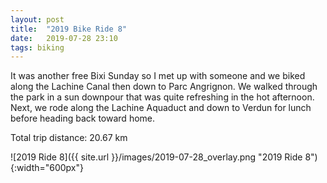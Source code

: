 ```yaml
---
layout: post
title:  "2019 Bike Ride 8"
date:   2019-07-28 23:10
tags: biking
---
```


It was another free Bixi Sunday so I met up with someone and we biked along the Lachine Canal then down to Parc Angrignon. We walked through the park in a sun downpour that was quite refreshing in the hot afternoon. Next, we rode along the Lachine Aquaduct and down to Verdun for lunch before heading back toward home.

Total trip distance: 20.67 km

![2019 Ride 8]({{ site.url }}/images/2019-07-28_overlay.png "2019 Ride 8"){:width="600px"}